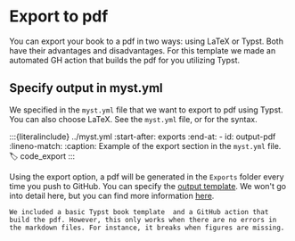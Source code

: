 # Export to pdf

You can export your book to a pdf in two ways: using LaTeX or Typst. Both have their advantages and disadvantages. For this template we made an automated GH action that builds the pdf for you utilizing Typst.

## Specify output in myst.yml

We specified in the `myst.yml` file that we want to export to pdf using Typst.
You can also choose LaTeX.
See the `myst.yml` file, or [](#code_export) for the syntax.

:::{literalinclude} ../myst.yml
:start-after: exports
:end-at: - id: output-pdf
:lineno-match:
:caption: Example of the export section in the `myst.yml` file.
:label: code_export
:::

Using the export option, a pdf will be generated in the `Exports` folder every time you push to GitHub. You can specify the [output template](https://github.com/myst-templates). We won't go into detail here, but you can find more information [here](https://mystmd.org/guide/creating-pdf-documents).

```{note}
We included a basic Typst book template  and a GitHub action that build the pdf. However, this only works when there are no errors in the markdown files. For instance, it breaks when figures are missing.
```
